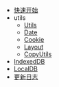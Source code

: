 <!-- docs/_sidebar.md -->

- [快速开始](quickstart.md)
- utils
  - [Utils](utils.md)
  - [Date](date.md)
  - [Cookie](cookie.md)
  - [Layout](layout.md)
  - [CopyUtils](copy.md)
- [IndexedDB](indexeddb.md)
- [LocalDB](localdb.md)
- [更新日志](changelog.md)

